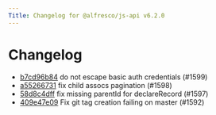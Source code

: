 ```yaml
---
Title: Changelog for @alfresco/js-api v6.2.0
---
```


# Changelog

- [b7cd96b84](https://github.com/Alfresco/alfresco-js-api/commit/b7cd96b84) do not escape basic auth credentials (#1599)
- [a55266731](https://github.com/Alfresco/alfresco-js-api/commit/a55266731) fix child assocs pagination (#1598)
- [58d8c4dff](https://github.com/Alfresco/alfresco-js-api/commit/58d8c4dff) fix missing parentId for declareRecord (#1597)
- [409e47e09](https://github.com/Alfresco/alfresco-js-api/commit/409e47e09) Fix git tag creation failing on master (#1592)

